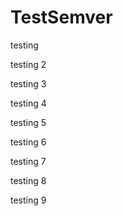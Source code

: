 # TestSemver

testing

testing 2

testing 3

testing 4

testing 5

testing 6

testing 7

testing 8

testing 9
